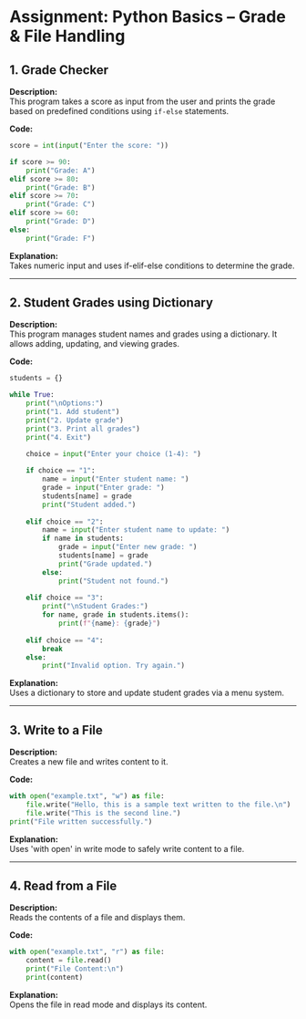 
# Assignment: Python Basics – Grade & File Handling

## 1. Grade Checker

**Description:**  
This program takes a score as input from the user and prints the grade based on predefined conditions using `if-else` statements.

**Code:**
```python
score = int(input("Enter the score: "))

if score >= 90:
    print("Grade: A")
elif score >= 80:
    print("Grade: B")
elif score >= 70:
    print("Grade: C")
elif score >= 60:
    print("Grade: D")
else:
    print("Grade: F")
```

**Explanation:**  
Takes numeric input and uses if-elif-else conditions to determine the grade.

---

## 2. Student Grades using Dictionary

**Description:**  
This program manages student names and grades using a dictionary. It allows adding, updating, and viewing grades.

**Code:**
```python
students = {}

while True:
    print("\nOptions:")
    print("1. Add student")
    print("2. Update grade")
    print("3. Print all grades")
    print("4. Exit")
    
    choice = input("Enter your choice (1-4): ")

    if choice == "1":
        name = input("Enter student name: ")
        grade = input("Enter grade: ")
        students[name] = grade
        print("Student added.")
        
    elif choice == "2":
        name = input("Enter student name to update: ")
        if name in students:
            grade = input("Enter new grade: ")
            students[name] = grade
            print("Grade updated.")
        else:
            print("Student not found.")
            
    elif choice == "3":
        print("\nStudent Grades:")
        for name, grade in students.items():
            print(f"{name}: {grade}")
            
    elif choice == "4":
        break
    else:
        print("Invalid option. Try again.")
```

**Explanation:**  
Uses a dictionary to store and update student grades via a menu system.

---

## 3. Write to a File

**Description:**  
Creates a new file and writes content to it.

**Code:**
```python
with open("example.txt", "w") as file:
    file.write("Hello, this is a sample text written to the file.\n")
    file.write("This is the second line.")
print("File written successfully.")
```

**Explanation:**  
Uses 'with open' in write mode to safely write content to a file.

---

## 4. Read from a File

**Description:**  
Reads the contents of a file and displays them.

**Code:**
```python
with open("example.txt", "r") as file:
    content = file.read()
    print("File Content:\n")
    print(content)
```

**Explanation:**  
Opens the file in read mode and displays its content.

